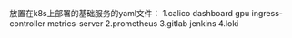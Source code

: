 放置在k8s上部署的基础服务的yaml文件：
1.calico dashboard gpu ingress-controller metrics-server
2.prometheus
3.gitlab jenkins
4.loki
